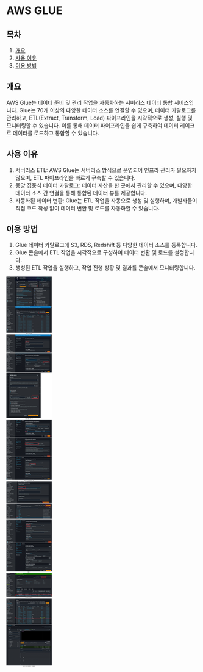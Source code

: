 # AWS GLUE

## 목차

1. [개요](#개요) 
2. [사용 이유](#사용-이유) 
3. [이용 방법](#이용-방법)

## 개요

AWS Glue는 데이터 준비 및 관리 작업을 자동화하는 서버리스 데이터 통합 서비스입니다. Glue는 70개 이상의 다양한 데이터 소스를 연결할 수 있으며, 데이터 카탈로그를 관리하고, ETL(Extract, Transform, Load) 파이프라인을 시각적으로 생성, 실행 및 모니터링할 수 있습니다. 이를 통해 데이터 파이프라인을 쉽게 구축하여 데이터 레이크로 데이터를 로드하고 통합할 수 있습니다.

## 사용 이유

1. 서버리스 ETL: AWS Glue는 서버리스 방식으로 운영되어 인프라 관리가 필요하지 않으며, ETL 파이프라인을 빠르게 구축할 수 있습니다.
2. 중앙 집중식 데이터 카탈로그: 데이터 자산을 한 곳에서 관리할 수 있으며, 다양한 데이터 소스 간 연결을 통해 통합된 데이터 뷰를 제공합니다.
3. 자동화된 데이터 변환: Glue는 ETL 작업을 자동으로 생성 및 실행하며, 개발자들이 직접 코드 작성 없이 데이터 변환 및 로드를 자동화할 수 있습니다.

## 이용 방법

1. Glue 데이터 카탈로그에 S3, RDS, Redshift 등 다양한 데이터 소스를 등록합니다.
2. Glue 콘솔에서 ETL 작업을 시각적으로 구성하여 데이터 변환 및 로드를 설정합니다.
3. 생성된 ETL 작업을 실행하고, 작업 진행 상황 및 결과를 콘솔에서 모니터링합니다.

![Alt text](glue.jpg)